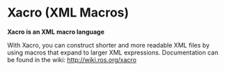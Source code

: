 # Xacro (XML Macros)

**Xacro is an XML macro language**

With Xacro, you can construct shorter and more readable XML files by using macros that expand to larger XML expressions.
Documentation can be found in the wiki: http://wiki.ros.org/xacro
